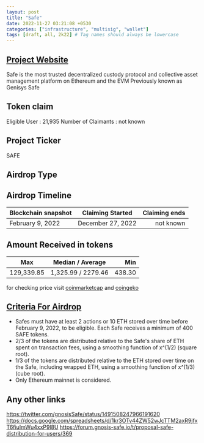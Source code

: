 ```yaml
---
layout: post
title: "Safe"
date: 2022-11-27 03:21:08 +0530
categories: ["infrastructure", "multisig", "wallet"]
tags: [draft, all, 2k22] # Tag names should always be lowercase
---
```


## [Project Website](https://safe.global/)

Safe is the most trusted decentralized custody protocol and collective asset management platform on Ethereum and the EVM
Previously known as Genisys Safe

## Token claim

Eligible User : 21,935
Number of Claimants : not known

## Project Ticker

SAFE

## Airdrop Type

## Airdrop Timeline

| Blockchain snapshot | Claiming Started  | Claiming ends |
| ------------------- | :---------------: | ------------: |
| February 9, 2022    | December 27, 2022 |     not known |

## Amount Received in tokens

| Max        |  Median / Average  |    Min |
| ---------- | :----------------: | -----: |
| 129,339.85 | 1,325.99 / 2279.46 | 438.30 |

for checking price visit [coinmarketcap](https://coinmarketcap.com/currencies/safe1) and [coingeko](https://www.coingecko.com/en/coins/safe1)

## [Criteria For Airdrop](link)

- Safes must have at least 2 actions or 10 ETH stored over time before February 9, 2022, to be eligible.
  Each Safe receives a minimum of 400 SAFE tokens.
- 2/3 of the tokens are distributed relative to the Safe's share of ETH spent on transaction fees, using a smoothing function of x^(1/2) (square root).
- 1/3 of the tokens are distributed relative to the ETH stored over time on the Safe, including wrapped ETH, using a smoothing function of x^(1/3) (cube root).
- Only Ethereum mainnet is considered.

## Any other links

<https://twitter.com/gnosisSafe/status/1491508247966191620>
<https://docs.google.com/spreadsheets/d/1kr3OTv44ZW52wJcTTM2axR9jfxT6fiuImWu4xxP9l8U>
<https://forum.gnosis-safe.io/t/proposal-safe-distribution-for-users/369>

